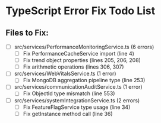 # TypeScript Error Fix Todo List

## Files to Fix:
- [ ] src/services/PerformanceMonitoringService.ts (6 errors)
  - [ ] Fix PerformanceCacheService import (line 4)
  - [ ] Fix trend object properties (lines 205, 206, 208)
  - [ ] Fix arithmetic operations (lines 306, 307)
- [ ] src/services/WebVitalsService.ts (1 error)
  - [ ] Fix MongoDB aggregation pipeline type (line 253)
- [ ] src/services/communicationAuditService.ts (1 error)
  - [ ] Fix ObjectId type mismatch (line 553)
- [ ] src/services/systemIntegrationService.ts (2 errors)
  - [ ] Fix FeatureFlagService type usage (line 34)
  - [ ] Fix getInstance method call (line 36)
